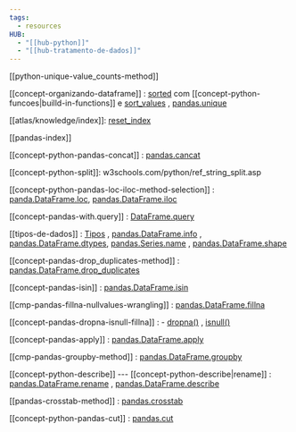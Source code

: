 ```yaml
---
tags:
  - resources
HUB:
  - "[[hub-python]]"
  - "[[hub-tratamento-de-dados]]"
---
```

[[python-unique-value_counts-method]]

[[concept-organizando-dataframe]] : [sorted](https://docs.python.org/3/library/functions.html) com [[concept-python-funcoes|builld-in-functions]] e [sort_values](https://pandas.pydata.org/docs/reference/api/pandas.DataFrame.sort_values.html) ,  [pandas.unique](https://pandas.pydata.org/docs/reference/api/pandas.unique.html)

[[atlas/knowledge/index]]: [reset_index](https://pandas.pydata.org/docs/reference/api/pandas.DataFrame.reset_index.html) 

[[pandas-index]]

[[concept-python-pandas-concat]] : [pandas.cancat](https://pandas.pydata.org/docs/reference/api/pandas.concat.html)

[[concept-python-split]]: w3schools.com/python/ref_string_split.asp

[[concept-python-pandas-loc-iloc-method-selection]] :  [panda.DataFrame.loc](https://pandas.pydata.org/docs/reference/api/pandas.DataFrame.loc.html), [pandas.DataFrame.iloc](https://pandas.pydata.org/docs/reference/api/pandas.DataFrame.iloc.html)

[[concept-pandas-with.query]] : [DataFrame.query](https://pandas.pydata.org/docs/reference/api/pandas.DataFrame.query.html)

[[tipos-de-dados]] :  [Tipos](https://www.w3schools.com/python/python_datatypes.asp) ,  [pandas.DataFrame.info](https://pandas.pydata.org/docs/reference/api/pandas.DataFrame.info.html) , [pandas.DataFrame.dtypes](https://pandas.pydata.org/docs/reference/api/pandas.DataFrame.dtypes.html#pandas-dataframe-dtypes),  [pandas.Series.name](https://pandas.pydata.org/docs/reference/api/pandas.Series.name.html) , [pandas.DataFrame.shape](https://pandas.pydata.org/docs/reference/api/pandas.DataFrame.shape.html)

[[concept-pandas-drop_duplicates-method]] : [pandas.DataFrame.drop_duplicates](https://pandas.pydata.org/docs/reference/api/pandas.DataFrame.drop_duplicates.html)

[[concept-pandas-isin]] :  [pandas.DataFrame.isin](https://pandas.pydata.org/docs/reference/api/pandas.DataFrame.isin.html)

[[cmp-pandas-fillna-nullvalues-wrangling]] :  [pandas.DataFrame.fillna](https://pandas.pydata.org/docs/reference/api/pandas.DataFrame.fillna.html)

[[concept-pandas-dropna-isnull-fillna]]  : - [dropna()](https://pandas.pydata.org/docs/reference/api/pandas.DataFrame.dropna.html) ,  [isnull()](https://pandas.pydata.org/docs/reference/api/pandas.DataFrame.isnull.html)

[[concept-pandas-apply]] : [pandas.DataFrame.apply](https://pandas.pydata.org/docs/reference/api/pandas.DataFrame.apply.html)

[[cmp-pandas-groupby-method]] :  [pandas.DataFrame.groupby](https://pandas.pydata.org/docs/reference/api/pandas.DataFrame.groupby.html)

[[concept-python-describe]] --- [[concept-python-describe|rename]] :  [pandas.DataFrame.rename](https://pandas.pydata.org/docs/reference/api/pandas.DataFrame.rename.html) ,  [pandas.DataFrame.describe](https://pandas.pydata.org/docs/reference/api/pandas.DataFrame.describe.html)

[[pandas-crosstab-method]] :  [pandas.crosstab](https://pandas.pydata.org/docs/reference/api/pandas.crosstab.html)

[[concept-python-pandas-cut]] :  [pandas.cut](https://pandas.pydata.org/docs/reference/api/pandas.cut.html)
